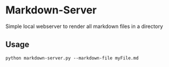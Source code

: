 # Markdown-Server
Simple local webserver to render all markdown files in a directory
## Usage
```
python markdown-server.py --markdown-file myFile.md
```
